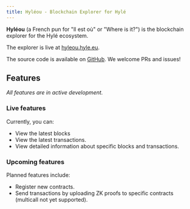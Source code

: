 ```yaml
---
title: Hyléou - Blockchain Explorer for Hylé
---
```


**Hyléou** (a French pun for "Il est où" or "Where is it?") is the blockchain explorer for the Hylé ecosystem.

The explorer is live at [hyleou.hyle.eu](https://hyleou.hyle.eu/).  

The source code is available on [GitHub](https://github.com/hyle-org/hyleou). We welcome PRs and issues!

## Features

_All features are in active development._  

### Live features 
Currently, you can:

- View the latest blocks
- View the latest transactions.
- View detailed information about specific blocks and transactions.

### Upcoming features
Planned features include:

- Register new contracts.
- Send transactions by uploading ZK proofs to specific contracts (multicall not yet supported).